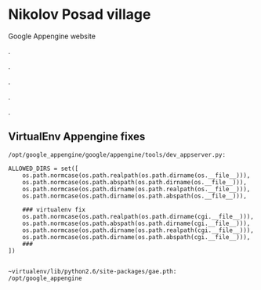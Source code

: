 
Nikolov Posad village
=====================

Google Appengine website


.

.

.

.

.



VirtualEnv Appengine fixes
--------------------------




    /opt/google_appengine/google/appengine/tools/dev_appserver.py:

    ALLOWED_DIRS = set([
        os.path.normcase(os.path.realpath(os.path.dirname(os.__file__))),
        os.path.normcase(os.path.abspath(os.path.dirname(os.__file__))),
        os.path.normcase(os.path.dirname(os.path.realpath(os.__file__))),
        os.path.normcase(os.path.dirname(os.path.abspath(os.__file__))),

        ### virtualenv fix
        os.path.normcase(os.path.realpath(os.path.dirname(cgi.__file__))),
        os.path.normcase(os.path.abspath(os.path.dirname(cgi.__file__))),
        os.path.normcase(os.path.dirname(os.path.realpath(cgi.__file__))),
        os.path.normcase(os.path.dirname(os.path.abspath(cgi.__file__))),
        ###
    ])


    ~virtualenv/lib/python2.6/site-packages/gae.pth:
    /opt/google_appengine
